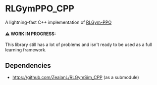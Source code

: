 # RLGymPPO_CPP
A lightning-fast C++ implementation of [RLGym-PPO](https://github.com/AechPro/rlgym-ppo)

#### :warning: **WORK IN PROGRESS**: 
This library still has a lot of problems and isn't ready to be used as a full learning framework.

## Dependencies 
 - https://github.com/ZealanL/RLGymSim_CPP (as a submodule)